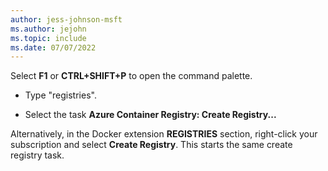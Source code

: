 ```yaml
---
author: jess-johnson-msft
ms.author: jejohn
ms.topic: include
ms.date: 07/07/2022
---
```


Select **F1** or **CTRL+SHIFT+P** to open the command palette.

* Type "registries".

* Select the task **Azure Container Registry: Create Registry...**

Alternatively, in the Docker extension **REGISTRIES** section, right-click your subscription and select **Create Registry**. This starts the same create registry task.
